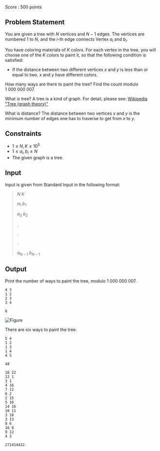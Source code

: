 Score : $500$ points

## Problem Statement

You are given a tree with $N$ vertices and $N-1$ edges. The vertices are numbered $1$ to $N$, and the $i$-th edge connects Vertex $a_i$ and $b_i$.

You have coloring materials of $K$ colors.
For each vertex in the tree, you will choose one of the $K$ colors to paint it, so that the following condition is satisfied:

- If the distance between two different vertices $x$ and $y$ is less than or equal to two, $x$ and $y$ have different colors.

How many ways are there to paint the tree? Find the count modulo $1\ 000\ 000\ 007$.

What is tree?
A tree is a kind of graph. For detail, please see: [Wikipedia "Tree (graph theory)"](https://ja.wikipedia.org/wiki/%E6%9C%A8_(%E6%95%B0%E5%AD%A6))

What is distance?
The distance between two vertices $x$ and $y$ is the minimum number of edges one has to traverse to get from $x$ to $y$.

## Constraints

- $1 \leq N,K \leq 10^5$
- $1 \leq a_i,b_i \leq N$
- The given graph is a tree.

## Input

Input is given from Standard Input in the following format:

> $N$ $K$
> 
> $a_1$ $b_1$
> 
> $a_2$ $b_2$
> 
> $.$
> 
> $.$
> 
> $.$
> 
> $a_{N-1}$ $b_{N-1}$

## Output

Print the number of ways to paint the tree, modulo $1\ 000\ 000\ 007$.

```input1
4 3
1 2
2 3
3 4
```

```output1
6
```

![Figure](https://img.atcoder.jp/ghi/491cd56a53e99ba7677ee4827b8f767a.png)

There are six ways to paint the tree.

```input2
5 4
1 2
1 3
1 4
4 5
```

```output2
48
```

```input3
16 22
12 1
3 1
4 16
7 12
6 2
2 15
5 16
14 16
10 11
3 10
3 13
8 6
16 8
9 12
4 3
```

```output3
271414432
```
